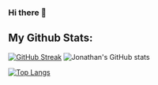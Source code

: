 ### Hi there 👋
## My Github Stats:

[![GitHub Streak](http://github-readme-streak-stats.herokuapp.com?user=marj3220&theme=highcontrast&hide_border=true&background=000000)](https://git.io/streak-stats)
![Jonathan's GitHub stats](https://github-readme-stats.vercel.app/api?username=marj3220&count_private=true&show_icons=true&theme=radical)

[![Top Langs](https://github-readme-stats.vercel.app/api/top-langs/?username=marj3220&layout=compact)](https://github.com/anuraghazra/github-readme-stats)

<!--
**marj3220/marj3220** is a ✨ _special_ ✨ repository because its `README.md` (this file) appears on your GitHub profile.

Here are some ideas to get you started:

- 🔭 I’m currently working on ...
- 🌱 I’m currently learning ...
- 👯 I’m looking to collaborate on ...
- 🤔 I’m looking for help with ...
- 💬 Ask me about ...
- 📫 How to reach me: ...
- 😄 Pronouns: ...
- ⚡ Fun fact: ...
-->
